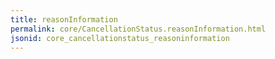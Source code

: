 ```yaml
---
title: reasonInformation
permalink: core/CancellationStatus.reasonInformation.html
jsonid: core_cancellationstatus_reasoninformation
---
```

